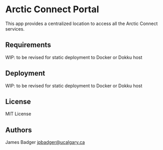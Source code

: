 # Arctic Connect Portal

This app provides a centralized location to access all the Arctic Connect services.

## Requirements

WIP: to be revised for static deployment to Docker or Dokku host

## Deployment

WIP: to be revised for static deployment to Docker or Dokku host

## License

MIT License

## Authors

James Badger <jpbadger@ucalgary.ca>
